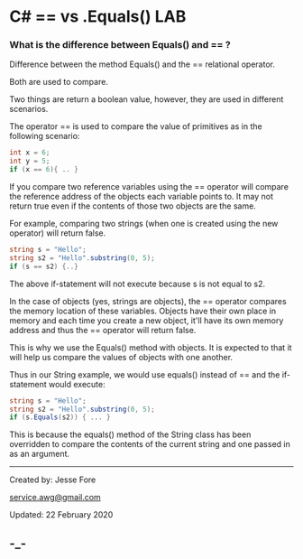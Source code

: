 # C# == vs .Equals() LAB

### What is the difference between Equals() and == ?

Difference between the method Equals() and the == relational operator.

Both are used to compare. 

Two things are return a boolean value, however, they are used in different scenarios.

The operator == is used to compare the value of primitives as in the following scenario:

```c#
int x = 6;
int y = 5;
if (x == 6){ .. }
```

If you compare two reference variables using the == operator will compare the reference address of the objects each variable points to. It may not return true even if the contents of those two objects are the same.

For example, comparing two strings (when one is created using the new operator) will return false.

```c#
string s = "Hello";
string s2 = "Hello".substring(0, 5);
if (s == s2) {..}
```
The above if-statement will not execute because s is not equal to s2.

In the case of objects (yes, strings are objects), the == operator compares the memory location of these variables. Objects have their own place in memory and each time you create a new object, it'll have its own memory address and thus the == operator will return false.

This is why we use the Equals() method with objects. It is expected to that it will help us compare the values of objects with one another.

Thus in our String example, we would use equals() instead of == and the if-statement would execute:

```c#
string s = "Hello";
string s2 = "Hello".substring(0, 5);
if (s.Equals(s2)) { ... }
```

This is because the equals() method of the String class has been overridden to compare the contents of the current string and one passed in as an argument.

---

Created by:
Jesse Fore

service.awg@gmail.com

Updated:
22 February 2020

-_-
---
